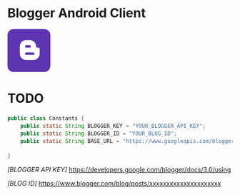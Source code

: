 # Blogger Android Client

![alt text](https://raw.githubusercontent.com/khnadeem/blogger_app_client/master/app/src/main/res/drawable/ic_launcher.png)

# TODO

``` Java
public class Constants {
    public static String BLOGGER_KEY = "YOUR_BLOGGER_API_KEY";
    public static String BLOGGER_ID = "YOUR_BLOG_ID";
    public static String BASE_URL = "https://www.googleapis.com/blogger/v3/blogs/"+BLOGGER_ID+"/";

}
```
*[BLOGGER API KEY]* 
https://developers.google.com/blogger/docs/3.0/using

*[BLOG ID]* 
https://www.blogger.com/blog/posts/xxxxxxxxxxxxxxxxxxxxx

